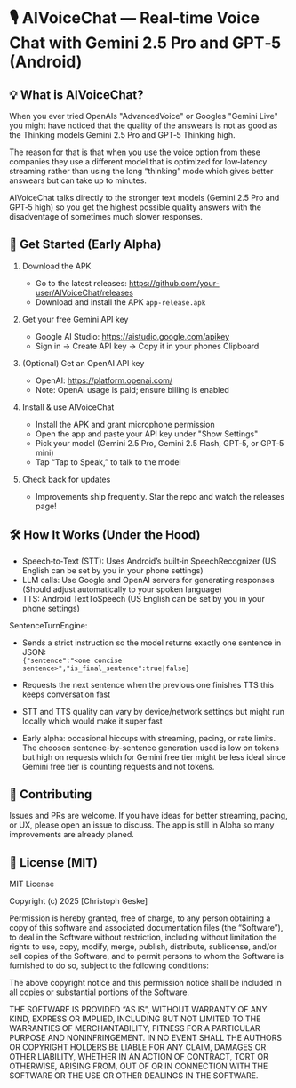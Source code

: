 # 🎙️ AIVoiceChat — Real‑time Voice Chat with Gemini 2.5 Pro and GPT‑5 (Android)


## 💡 What is AIVoiceChat?

When you ever tried OpenAIs "AdvancedVoice" or Googles "Gemini Live" you might have noticed that the quality of the answears is not as good as the Thinking models Gemini 2.5 Pro and GPT‑5 Thinking high. 

The reason for that is that when you use the voice option from these companies they use a different model that is optimized for low‑latency streaming rather than using the long “thinking” mode which gives better answears but can take up to minutes. 

AIVoiceChat talks directly to the stronger text models (Gemini 2.5 Pro and GPT‑5 high) so you get the highest possible quality answers with the disadventage of sometimes much slower responses.


## 🚀 Get Started (Early Alpha)

1. Download the APK  
   - Go to the latest releases: https://github.com/your-user/AIVoiceChat/releases  
   - Download and install the APK `app-release.apk`

2. Get your free Gemini API key  
   - Google AI Studio: https://aistudio.google.com/apikey  
   - Sign in → Create API key → Copy it in your phones Clipboard

3. (Optional) Get an OpenAI API key  
   - OpenAI: https://platform.openai.com/  
   - Note: OpenAI usage is paid; ensure billing is enabled

4. Install & use AIVoiceChat  
   - Install the APK and grant microphone permission  
   - Open the app and paste your API key under "Show Settings"  
   - Pick your model (Gemini 2.5 Pro, Gemini 2.5 Flash, GPT‑5, or GPT‑5 mini)  
   - Tap “Tap to Speak,” to talk to the model

5. Check back for updates  
   - Improvements ship frequently. Star the repo and watch the releases page!


## 🛠️ How It Works (Under the Hood)

- Speech‑to‑Text (STT): Uses Android’s built‑in SpeechRecognizer (US English can be set by you in your phone settings) 
- LLM calls: Use Google and OpenAI servers for generating responses (Should adjust automatically to your spoken language)
- TTS: Android TextToSpeech (US English can be set by you in your phone settings)

SentenceTurnEngine:  
   - Sends a strict instruction so the model returns exactly one sentence in JSON:  
     `{"sentence":"<one concise sentence>","is_final_sentence":true|false}`  
   - Requests the next sentence when the previous one finishes TTS this keeps conversation fast


- STT and TTS quality can vary by device/network settings but might run locally which would make it super fast
- Early alpha: occasional hiccups with streaming, pacing, or rate limits. The choosen sentence-by-sentence generation used is low on tokens but high on requests which for Gemini free tier might be less ideal since Gemini free tier is counting requests and not tokens.


## 🤝 Contributing

Issues and PRs are welcome. If you have ideas for better streaming, pacing, or UX, please open an issue to discuss. The app is still in Alpha so many improvements are already planed.


## 📜 License (MIT)

MIT License

Copyright (c) 2025 [Christoph Geske]

Permission is hereby granted, free of charge, to any person obtaining a copy
of this software and associated documentation files (the “Software”), to deal
in the Software without restriction, including without limitation the rights
to use, copy, modify, merge, publish, distribute, sublicense, and/or sell
copies of the Software, and to permit persons to whom the Software is
furnished to do so, subject to the following conditions:

The above copyright notice and this permission notice shall be included
in all copies or substantial portions of the Software.

THE SOFTWARE IS PROVIDED “AS IS”, WITHOUT WARRANTY OF ANY KIND,
EXPRESS OR IMPLIED, INCLUDING BUT NOT LIMITED TO THE WARRANTIES
OF MERCHANTABILITY, FITNESS FOR A PARTICULAR PURPOSE AND NONINFRINGEMENT.
IN NO EVENT SHALL THE AUTHORS OR COPYRIGHT HOLDERS BE LIABLE FOR ANY
CLAIM, DAMAGES OR OTHER LIABILITY, WHETHER IN AN ACTION OF CONTRACT,
TORT OR OTHERWISE, ARISING FROM, OUT OF OR IN CONNECTION WITH THE
SOFTWARE OR THE USE OR OTHER DEALINGS IN THE SOFTWARE.

